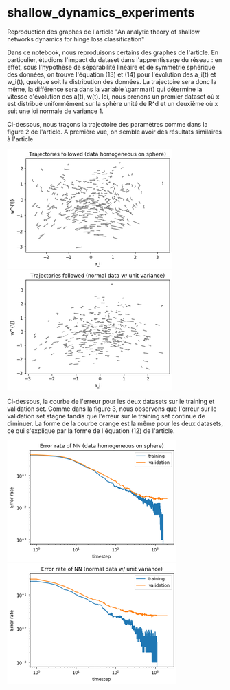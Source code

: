 # shallow_dynamics_experiments
Reproduction des graphes de l'article "An analytic theory of shallow networks dynamics for hinge loss classification"

Dans ce notebook, nous reproduisons certains des graphes de l'article. En particulier, étudions l'impact du dataset dans l'apprentissage du réseau : en effet, sous l'hypothèse de séparabilité linéaire et de symmétrie sphérique des données,
on trouve l'équation (13) et (14) pour l'évolution des a_i(t) et w_i(t), quelque soit la distribution des données. La trajectoire sera donc la même, la différence sera dans 
la variable \gamma(t) qui détermine la vitesse d'évolution des a(t), w(t). 
Ici, nous prenons un premier dataset où x est distribué uniformément sur la sphère unité de R^d et un deuxième où x suit une loi normale de variance 1.

Ci-dessous, nous traçons la trajectoire des paramètres comme dans la figure 2 de l'article. A première vue, on semble avoir des résultats similaires à l'article


![Dynamique des paramètres avec le premier dataset](dynamics1.png) 
![Dynamique des paramètres avec le second dataset](dynamics2.png)

Ci-dessous, la courbe de l'erreur pour les deux datasets sur le training et validation set. Comme dans la figure 3, nous observons que l'erreur sur le validation set stagne tandis que 
l'erreur sur le training set continue de diminuer. La forme de la courbe orange est la même pour les deux datasets, ce qui s'explique par la forme de l'équation (12) de l'article.


![Evolution de l'erreur premier dataset](error1.png)
![Evolution de l'erreur second dataset](error2.png)

